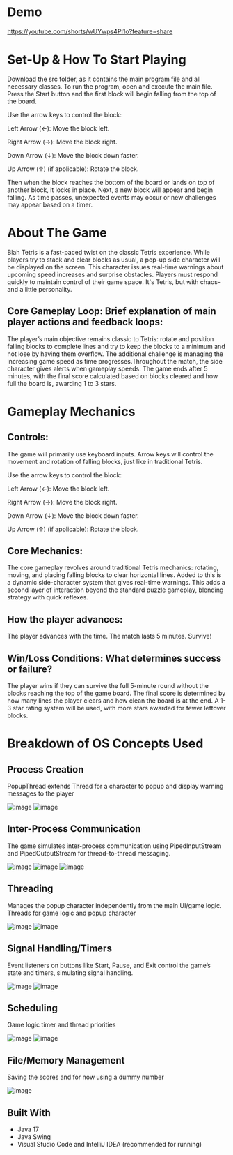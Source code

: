 # Demo
https://youtube.com/shorts/wUYwps4PI1o?feature=share
# Set-Up & How To Start Playing
Download the src folder, as it contains the main program file and all necessary classes. To run the program, open and execute the main file. Press the Start button and the first block will begin falling from the top of the board. 

Use the arrow keys to control the block:

  Left Arrow (←): Move the block left.
  
  Right Arrow (→): Move the block right.
  
  Down Arrow (↓): Move the block down faster.
  
  Up Arrow (↑) (if applicable): Rotate the block.
  
Then when the block reaches the bottom of the board or lands on top of another block, it locks in place. Next, a new block will appear and begin falling. As time passes, unexpected events may occur or new challenges may appear based on a timer. 

# About The Game
Blah Tetris is a fast-paced twist on the classic Tetris experience. While players try to stack and clear blocks as usual, a pop-up side character will be displayed on the screen. This character issues real-time warnings about upcoming speed increases and surprise obstacles. Players must respond quickly to maintain control of their game space. It's Tetris, but with chaos–and a little personality.
## Core Gameplay Loop: Brief explanation of main player actions and feedback loops:
The player’s main objective remains classic to Tetris: rotate and position falling blocks to complete lines and try to keep the blocks to a minimum and not lose by having them overflow. The additional challenge is managing the increasing game speed as time progresses.Throughout the match, the side character gives alerts when gameplay speeds. The game ends after 5 minutes, with the final score calculated based on blocks cleared and how full the board is, awarding 1 to 3 stars.

# Gameplay Mechanics
## Controls:
The game will primarily use keyboard inputs. Arrow keys will control the movement and rotation of falling blocks, just like in traditional Tetris.

Use the arrow keys to control the block:

  Left Arrow (←): Move the block left.
  
  Right Arrow (→): Move the block right.
  
  Down Arrow (↓): Move the block down faster.
  
  Up Arrow (↑) (if applicable): Rotate the block.
  
## Core Mechanics:
The core gameplay revolves around traditional Tetris mechanics: rotating, moving, and placing falling blocks to clear horizontal lines. Added to this is a dynamic side-character system that gives real-time warnings. This adds a second layer of interaction beyond the standard puzzle gameplay, blending strategy with quick reflexes.
## How the player advances:
The player advances with the time. The match lasts 5 minutes. Survive!
## Win/Loss Conditions: What determines success or failure?
The player wins if they can survive the full 5-minute round without the blocks reaching the top of the game board. The final score is determined by how many lines the player clears and how clean the board is at the end. A 1-3 star rating system will be used, with more stars awarded for fewer leftover blocks.

# Breakdown of OS Concepts Used
## Process Creation
PopupThread extends Thread for a character to popup and display warning messages to the player

![image](https://github.com/user-attachments/assets/343b6627-ce7d-46e5-96a8-2880c31715ac)
![image](https://github.com/user-attachments/assets/a9d0f174-297e-400f-83d0-1c271e6a3104)
## Inter-Process Communication
The game simulates inter-process communication using PipedInputStream and PipedOutputStream for thread-to-thread messaging.

![image](https://github.com/user-attachments/assets/a31c3669-217c-4781-a57f-2ae674706e2c)
![image](https://github.com/user-attachments/assets/3487eb2a-109e-472c-b601-405062115312)
![image](https://github.com/user-attachments/assets/e3ee576e-82ed-4c6a-9a70-1bab703d311b)

## Threading
Manages the popup character independently from the main UI/game logic.
Threads for game logic and popup character

![image](https://github.com/user-attachments/assets/5a5c7170-2d9a-4613-9ae4-ae921fea24ce)
![image](https://github.com/user-attachments/assets/c7d8ce2a-bcf5-4f4b-ab23-bac8223def91)

## Signal Handling/Timers
Event listeners on buttons like Start, Pause, and Exit control the game’s state and timers, simulating signal handling.

![image](https://github.com/user-attachments/assets/6965062c-f877-4cb5-8c62-eea39742d6e3)
![image](https://github.com/user-attachments/assets/1788eecb-4a13-4cbe-940a-f52201fc0685)

## Scheduling
Game logic timer and thread priorities

![image](https://github.com/user-attachments/assets/c7d8ce2a-bcf5-4f4b-ab23-bac8223def91)
![image](https://github.com/user-attachments/assets/1788eecb-4a13-4cbe-940a-f52201fc0685)

## File/Memory Management
Saving the scores and for now using a dummy number

![image](https://github.com/user-attachments/assets/18d7d23d-7a4f-4bea-8e27-082fcf647a09)

## Built With
- Java 17
- Java Swing
- Visual Studio Code and IntelliJ IDEA (recommended for running)
